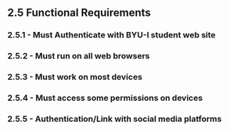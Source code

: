 ## 2.5 Functional Requirements

### 2.5.1 - Must Authenticate with BYU-I student web site
### 2.5.2 - Must run on all web browsers
### 2.5.3 - Must work on most devices
### 2.5.4 - Must access some permissions on devices
### 2.5.5 - Authentication/Link with social media platforms

